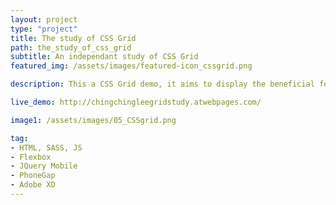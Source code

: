 ```yaml
---
layout: project
type: "project"
title: The study of CSS Grid
path: the_study_of_css_grid
subtitle: An independant study of CSS Grid
featured_img: /assets/images/featured-icon_cssgrid.png

description: This a CSS Grid demo, it aims to display the beneficial features of CSS Grid.  CSS Grid is the new trend of css layout method to create a more responsive layout with less codes. A better way to create a responsive layout! 

live_demo: http://chingchingleegridstudy.atwebpages.com/

image1: /assets/images/05_CSSgrid.png

tag: 
- HTML, SASS, JS
- Flexbox
- JQuery Mobile
- PhoneGap
- Adobe XD
---
```

